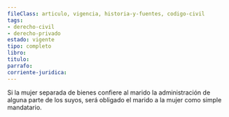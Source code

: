 ```yaml
---
fileClass: articulo, vigencia, historia-y-fuentes, codigo-civil
tags:
- derecho-civil
- derecho-privado
estado: vigente
tipo: completo
libro:
titulo:
parrafo:
corriente-juridica:
---
```

Si la mujer separada de bienes confiere al marido la administración de alguna parte de los suyos, será obligado el marido a la mujer como simple mandatario.